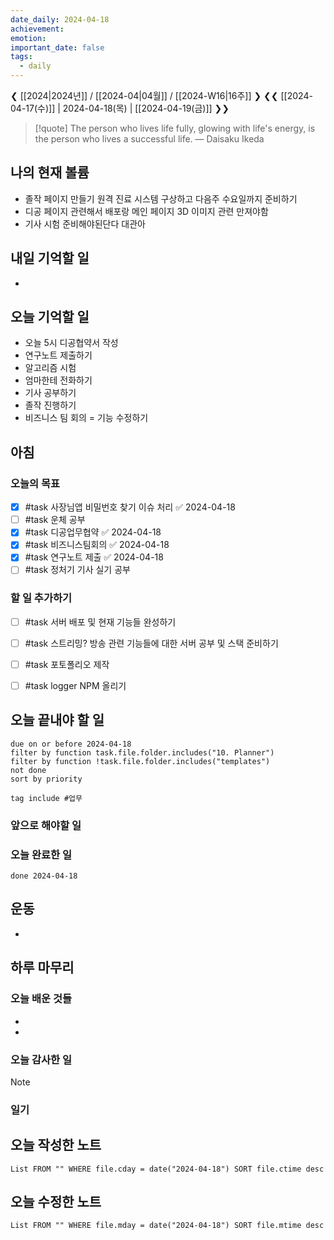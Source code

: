 ```yaml
---
date_daily: 2024-04-18
achievement: 
emotion: 
important_date: false
tags:
  - daily
---
```

❮ [[2024|2024년]] / [[2024-04|04월]] / [[2024-W16|16주]] ❯
❮❮ [[2024-04-17(수)]] | 2024-04-18(목) | [[2024-04-19(금)]] ❯❯

> [!quote] The person who lives life fully, glowing with life's energy, is the person who lives a successful life.
> — Daisaku Ikeda
## 나의 현재 볼륨
* 졸작 페이지 만들기 원격 진료 시스템 구상하고 다음주 수요일까지 준비하기
* 디공 페이지 관련해서 배포랑 메인 페이지 3D 이미지 관련 만져야함
* 기사 시험 준비해야된단다 대관아
## 내일 기억할 일
- 
## 오늘 기억할 일
* 오늘 5시 디공협약서 작성
* 연구노트 제출하기
* 알고리즘 시험
* 엄마한테 전화하기
* 기사 공부하기
* 졸작 진행하기
* 비즈니스 팀 회의 = 기능 수정하기


## 아침

### 오늘의 목표

- [x] #task 사장님앱 비밀번호 찾기 이슈 처리 ✅ 2024-04-18
- [ ] #task 운체 공부
- [x] #task 디공업무협약 ✅ 2024-04-18
- [x] #task 비즈니스팀회의 ✅ 2024-04-18
- [x] #task 연구노트 제출 ✅ 2024-04-18
- [ ] #task 정처기 기사 실기 공부
### 할 일 추가하기

- [ ] #task 서버 배포 및 현재 기능들 완성하기
- [ ] #task 스트리밍? 방송 관련 기능들에 대한 서버 공부 및 스택 준비하기
- [ ] #task 포토폴리오 제작
- [ ] #task logger NPM 올리기 


## 오늘 끝내야 할 일
```tasks
due on or before 2024-04-18
filter by function task.file.folder.includes("10. Planner")
filter by function !task.file.folder.includes("templates")
not done
sort by priority
```
```tasks
tag include #업무 
```

### 앞으로 해야할 일


### 오늘 완료한 일
```tasks
done 2024-04-18
```

## 운동
- 

## 하루 마무리
### 오늘 배운 것들
- 
- 
### 오늘 감사한 일
>[!note]
>
### 일기

## 오늘 작성한 노트
```dataview
List FROM "" WHERE file.cday = date("2024-04-18") SORT file.ctime desc

```

## 오늘 수정한 노트
```dataview
List FROM "" WHERE file.mday = date("2024-04-18") SORT file.mtime desc


```